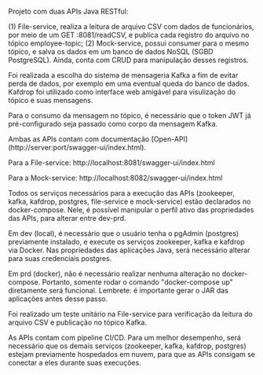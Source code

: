 Projeto com duas APIs Java RESTful:

(1) File-service, realiza a leitura de arquivo CSV com dados de funcionários, por meio de um GET :8081/readCSV, e publica cada registro do arquivo no tópico employee-topic;
(2) Mock-service, possui consumer para o mesmo tópico, e salva os dados em um banco de dados NoSQL (SGBD PostgreSQL). Ainda, conta com CRUD para manipulação desses registros.

Foi realizada a escolha do sistema de mensageria Kafka a fim de evitar perda de dados, por exemplo em uma eventual queda do banco de dados. 
Kafdrop foi utilizado como interface web amigável para visulização do tópico e suas mensagens.

Para o consumo da mensagem no tópico, é necessário que o token JWT já pré-configurado seja passado como corpo da mensagem Kafka. 

Ambas as APIs contam com documentação [Open-API] (http://server:port/swagger-ui/index.html). 

Para a File-service: http://localhost:8081/swagger-ui/index.html

Para a Mock-service: http://localhost:8082/swagger-ui/index.html

Todos os serviços necessários para a execução das APIs (zookeeper, kafka, kafdrop, postgres, file-service e mock-service) 
estão declarados no docker-compose. Nele, é possível manipular o perfil ativo das propriedades das APIs, para alterar entre dev-prd.

Em dev (local), é necessário que o usuário tenha o pgAdmin (postgres) previamente instalado, e execute os serviços zookeeper, kafka e kafdrop via Docker.
Nas propriedades das aplicações Java, será necessário alterar para suas credenciais postgres. 

Em prd (docker), não é necessário realizar nenhuma alteração no docker-compose. Portanto, somente rodar o comando "docker-compose up" diretamente será funcional. Lembrete: é importante gerar o JAR das aplicações antes desse passo. 

Foi realizado um teste unitário na File-service para verificação da leitura do arquivo CSV e publicação no tópico Kafka.

As APIs contam com pipeline CI/CD. Para um melhor desempenho, será necessário que os demais serviços (zookeeper, kafka, kafdrop, postgres) estejam previamente hospedados em nuvem, para que as APIs consigam se conectar a eles durante suas execuções. 
